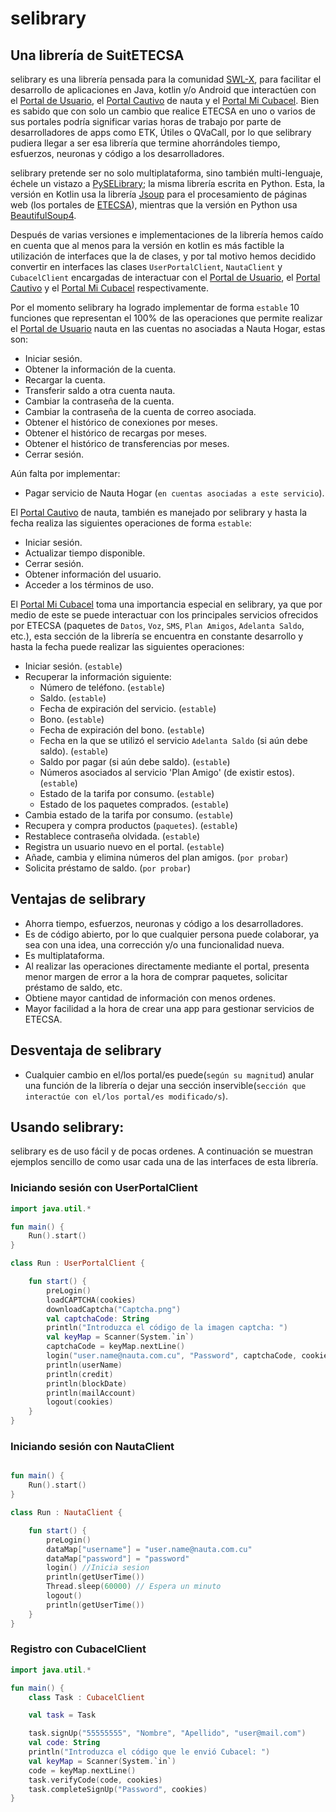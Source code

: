selibrary
=========
## Una librería de SuitETECSA

selibrary es una librería pensada para la comunidad [SWL-X](https://swlx.info), para facilitar el desarrollo de
aplicaciones en Java, kotlin y/o Android que interactúen con el [Portal de Usuario](https://www.portal.nauta.cu/), el
[Portal Cautivo](https://secure.etecsa.net:8443/) de nauta y el [Portal Mi Cubacel](https://mi.cubacel.net). Bien es 
sabido que con solo un cambio que realice ETECSA en uno o varios de sus portales podría significar varias horas de 
trabajo por parte de desarrolladores de apps como ETK, Útiles o QVaCall, por lo que selibrary pudiera llegar a ser
esa librería que termine ahorrándoles tiempo, esfuerzos, neuronas y código a los desarrolladores.
 
selibrary pretende ser no solo multiplataforma, sino también multi-lenguaje, échele un vistazo a
[PySELibrary](https://github.com/marilasoft/PySELibrary/); la misma librería escrita en Python.
Esta, la versión en Kotlin usa la librería [Jsoup](https://jsoup.org/) para el procesamiento de páginas web (los portales
de [ETECSA](http://www.etecsa.cu)), mientras que la versión en Python usa
[BeautifulSoup4](http://www.crummy.com/software/BeautifulSoup/bs4/).

Después de varias versiones e implementaciones de la librería hemos caído en cuenta que al menos para la versión en kotlin
es más factible la utilización de interfaces que la de clases, y por tal motivo hemos decidido convertir en interfaces las
clases `UserPortalClient`, `NautaClient` y `CubacelClient` encargadas de interactuar con el 
[Portal de Usuario](https://www.portal.nauta.cu/), el [Portal Cautivo](https://secure.etecsa.net:8443/) y el
[Portal Mi Cubacel](https://mi.cubacel.net) respectivamente.

Por el momento selibrary ha logrado implementar de forma `estable` 10 funciones que representan el 100% de
las operaciones que permite realizar el [Portal de Usuario](https://www.portal.nauta.cu/) nauta en las cuentas no
asociadas a Nauta Hogar, estas son:
* Iniciar sesión.
* Obtener la información de la cuenta.
* Recargar la cuenta.
* Transferir saldo a otra cuenta nauta.
* Cambiar la contraseña de la cuenta.
* Cambiar la contraseña de la cuenta de correo asociada.
* Obtener el histórico de conexiones por meses.
* Obtener el histórico de recargas por meses.
* Obtener el histórico de transferencias por meses.
* Cerrar sesión.

Aún falta por implementar:
* Pagar servicio de Nauta Hogar (`en cuentas asociadas a este servicio`).

El [Portal Cautivo](https://secure.etecsa.net:8443/) de nauta, también es manejado por selibrary y hasta la fecha
 realiza las siguientes operaciones de forma `estable`:
* Iniciar sesión.
* Actualizar tiempo disponible.
* Cerrar sesión.
* Obtener información del usuario.
* Acceder a los términos de uso.

El [Portal Mi Cubacel](https://mi.cubacel.net) toma una importancia especial en selibrary, ya que por medio de este
 se puede interactuar con los principales servicios ofrecidos por ETECSA (paquetes de `Datos`, `Voz`, `SMS`, 
`Plan Amigos`, `Adelanta Saldo`, etc.), esta sección de la librería se encuentra en constante desarrollo y hasta
la fecha puede realizar las siguientes operaciones:
* Iniciar sesión. (`estable`)
* Recuperar la información siguiente:
    * Número de teléfono. (`estable`)
    * Saldo. (`estable`)
    * Fecha de expiración del servicio. (`estable`)
    * Bono. (`estable`)
    * Fecha de expiración del bono. (`estable`)
    * Fecha en la que se utilizó el servicio `Adelanta Saldo` (si aún debe saldo). (`estable`)
    * Saldo por pagar (si aún debe saldo). (`estable`)
    * Números asociados al servicio 'Plan Amigo' (de existir estos). (`estable`)
    * Estado de la tarifa por consumo. (`estable`)
    * Estado de los paquetes comprados. (`estable`)
* Cambia estado de la tarifa por consumo. (`estable`)
* Recupera y compra productos (`paquetes`). (`estable`)
* Restablece contraseña olvidada. (`estable`)
* Registra un usuario nuevo en el portal. (`estable`)
* Añade, cambia y elimina números del plan amigos. (`por probar`)
* Solicita préstamo de saldo. (`por probar`)

## Ventajas de selibrary

* Ahorra tiempo, esfuerzos, neuronas y código a los desarrolladores.
* Es de código abierto, por lo que cualquier persona puede colaborar, ya sea con una idea, una corrección y/o una
funcionalidad nueva.
* Es multiplataforma.
* Al realizar las operaciones directamente mediante el portal, presenta menor margen de error a la hora de comprar
paquetes, solicitar préstamo de saldo, etc.
* Obtiene mayor cantidad de información con menos ordenes.
* Mayor facilidad a la hora de crear una app para gestionar servicios de ETECSA.

## Desventaja de selibrary

* Cualquier cambio en el/los portal/es puede(`según su magnitud`) anular una función de la librería o dejar una 
sección inservible(`sección que interactúe con el/los portal/es modificado/s`).

## Usando selibrary:

selibrary es de uso fácil y de pocas ordenes. A continuación se muestran ejemplos sencillo de como usar cada una de las
interfaces de esta librería.

### Iniciando sesión con UserPortalClient

```kotlin
import java.util.*

fun main() {
    Run().start()
}

class Run : UserPortalClient {

    fun start() {
        preLogin()
        loadCAPTCHA(cookies)
        downloadCaptcha("Captcha.png")
        val captchaCode: String
        println("Introduzca el código de la imagen captcha: ")
        val keyMap = Scanner(System.`in`)
        captchaCode = keyMap.nextLine()
        login("user.name@nauta.com.cu", "Password", captchaCode, cookies)
        println(userName)
        println(credit)
        println(blockDate)
        println(mailAccount)
        logout(cookies)
    }
}
```

### Iniciando sesión con NautaClient

```kotlin

fun main() {
    Run().start()
}

class Run : NautaClient {

    fun start() {
        preLogin()
        dataMap["username"] = "user.name@nauta.com.cu"
        dataMap["password"] = "password"
        login() //Inicia sesion
        println(getUserTime())
        Thread.sleep(60000) // Espera un minuto
        logout()
        println(getUserTime())
    }
}
```

### Registro con CubacelClient

```kotlin
import java.util.*

fun main() {
    class Task : CubacelClient

    val task = Task

    task.signUp("55555555", "Nombre", "Apellido", "user@mail.com")
    val code: String
    println("Introduzca el código que le envió Cubacel: ")
    val keyMap = Scanner(System.`in`)
    code = keyMap.nextLine()
    task.verifyCode(code, cookies)
    task.completeSignUp("Password", cookies)
}
```

